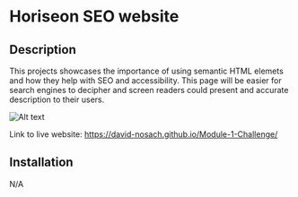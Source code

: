 # Horiseon SEO website

## Description

This projects showcases the importance of using semantic HTML elemets and how they help with SEO and accessibility.
This page will be easier for search engines to decipher and screen readers could present and accurate description to their
users.

![Alt text](./assets/images/web-screenshot.png" "Web Screenshot")

Link to live website: https://david-nosach.github.io/Module-1-Challenge/

## Installation

N/A
